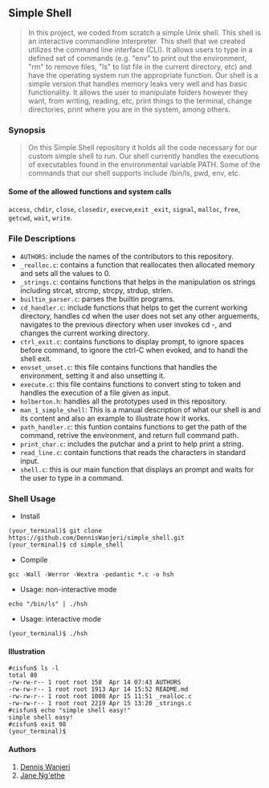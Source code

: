 ## Simple Shell
> In this project, we coded from scratch a simple Unix shell.
> This shell is an interactive commandline interpreter.
> This shell that we created utilizes the command line interface (CLI).
> It allows users to type in a defined set of commands
> (e.g. "env" to print out the environment, "rm" to remove files,
> "ls" to list file in the current directory, etc) and have the operating
> system run the appropriate function. Our shell is a simple version
> that handles memory leaks very well and has basic functionality.
> It allows the user to manipulate folders however they want,
> from writing, reading, etc, print things to the terminal,
> change directories, print where you are in the system, among others.

### Synopsis
> On this Simple Shell repository it holds all the code necessary for
> our custom simple shell to run. Our shell currently handles the executions
> of executables found in the environmental variable PATH.
> Some of the commands that our shell supports include /bin/ls, pwd, env, etc.

#### Some of the allowed functions and system calls
```access```, ```chdir```, ```close```, ```closedir```, ```execve```,```exit```
```_exit```, ```signal```, ```malloc```, ```free```, ```getcwd```, ```wait```, ```write```.

### File Descriptions
* ```AUTHORS```: include the names of the contributors to this repository.
* ```_realloc.c```: contains a function that reallocates then allocated memory and sets all the values to 0.
* ```_strings.c```: contains functions that helps in the manipulation os strings including strcat, strcmp, strcpy, strdup, strlen.
* ```builtin_parser.c```: parses the builtin programs.
* ```cd_handler.c```: include functions that helps to get the current working directory, handles cd when the user does not set any other arguements, navigates to the previous directory when user invokes cd -, and changes the current working directory.
* ```ctrl_exit.c```: contains functions to display prompt, to ignore spaces before command, to ignore the ctrl-C when evoked, and to handl the shell exit.
* ```envset_unset.c```: this file contains functions that handles the environment, setting it and also unsetting it.
* ```execute.c```: this file contains functions to convert sting to token and handles the execution of a file given as input.
* ```holberton.h```: handles all the prototypes used in this repository.
* ```man_1_simple_shell```: This is a manual description of what our shell is and its content and also an example to illustrate how it works.
* ```path_handler.c```: this funtion contains functions to get the path of the command, retrive the environment, and return full command path.
* ```print_char.c```: includes the putchar and a print to help print a string.
* ```read_line.c```: contain functions that reads the characters in standard input.
* ```shell.c```: this is our main function that displays an prompt and waits for the user to type in a command.


### Shell Usage
* Install
```
(your_terminal)$ git clone https://github.com/DennisWanjeri/simple_shell.git
(your_terminal)$ cd simple_shell
```
* Compile
```
gcc -Wall -Werror -Wextra -pedantic *.c -o hsh
```
* Usage: non-interactive mode
```
echo "/bin/ls" | ./hsh
```
* Usage: interactive mode
```
(your_terminal)$ ./hsh
```

#### Illustration
```
#cisfun$ ls -l
total 80
-rw-rw-r-- 1 root root 158  Apr 14 07:43 AUTHORS
-rw-rw-r-- 1 root root 1913 Apr 14 15:52 README.md
-rw-rw-r-- 1 root root 1008 Apr 15 11:51 _realloc.c
-rw-rw-r-- 1 root root 2219 Apr 15 13:20 _strings.c
#cisfun$ echo "simple shell easy!"
simple shell easy!
#cisfun$ exit 98
(your_terminal)$
```
#### Authors
1. [Dennis Wanjeri](https://github.com/DennisWanjeri)
2. [Jane Ng'ethe](https://github.com/Janengethe)